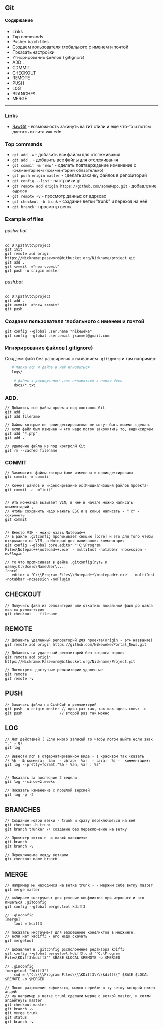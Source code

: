 ## Git
#### Содержание
* Links
* Top commands
* Pusher batch files
* Создаем пользователя глобального с именем и почтой
* Показать настройки
* Игнорирование файлов (.gitignore)
* ADD .
* COMMIT
* CHECKOUT
* REMOTE
* PUSH 
* LOG
* BRANCHES
* MERGE


---

### Links
* [RawGit](https://rawgit.com/) - возможность закинуть на гит стили и еще что-то и потом достать из гита как cdn.

### Top commands
* `git add -A` - добавить все файлы для отслеживания
* `git add .` - добавить все файлы для отслеживания
* `git commit -m 'new'` - сделать подтверждение изменение с комментарием (комментарий обязательно)
* `git push origin master` - сделать закачку файлов в репозиторий
* `git config --list` - настройки git
* `git remote add origin https://github.com/someRepo.git` - добавление адреса 
* `git remote -v` - просмотр данных от адресах
* `git checkout -b trunk` - создание ветки "trunk"  и переход на нёё
* `git branch` - просмотр веток



### Example of files
###### pusher.bat
```
cd D:\path\to\project
git init
git remote add origin https://Nickname:password@bitbucket.org/Nickname/project.git
git add .
git commit -m"new coomit"
git push -u origin master
```



###### push.bat
```
cd D:\path\to\project
git add .
git commit -m"new coomit"
git push
```


### Создаем пользователя глобального с именем и почтой
```
git config --global user.name "nikeweke"
git config --global user.email jxammet@gmail.com
```


###  Игнорирование файлов (.gitignore)
Создаем файл без расширения с названием `.gitignore` и там например:
```bash                     
   # папка лог и файле в ней игнориться
   logs/

    # файлы с расширением .txt игноряться в папке docs
    docs/*.txt
```

###  ADD .
```
// Добавить все файлы проекта под контроль Git
git add .
git add filename

// Файлы которые не проиндексированные не могут быть коммит сделать
// если файл был изменен и его надо потом закомитить то, индиксируем
git add "*.php"
git add .

// удаление файла из под контролЯ Git
git rm --cached filename
```

###  COMMIT
```
// Закомитить файлы которы были изменены и проиндексированы
git commit -m"commit"

// Коммит файлов и индексирование их(Инициализация файлов проекта)
git commit -a -m"init"


// Эта комманда вызывает VIM, в нем в начале можно написать комментарий , 
// чтобы сохранить надо нажать ESC и в конце написать - ":x" - сохранить
git commit


// Вместо VIM - можно юзать Notepad++
// в файле .gitconfig прописывает секцию [core] и это для того чтобы открывался не VIM, а Notepad для написанния комментария
git config --global core.editor "'C:\Program Files\Notepad++\notepad++.exe' - multiInst -notabbar -nosession -noPlugin"

// то что прописивает в файле .gitconfig(путь к файлу:C:\Users\NameUser\...)
[core]
   editor = 'C:\\Program Files\\Notepad++\\notepad++.exe' - multiInst -notabbar -nosession -noPlugin
```

## CHECKOUT
```
// Получить файл из репозитория или откатить локальный файл до файла как на репозиторие
git checkout -- filename
```

##  REMOTE
```
// Добавить удаленный репозиторий для проекта(origin - это название)
git remote add origin https://github.com/Nikeweke/Portal_News.git

// Добавить на удаленный репозитарий без запроса пароля
git remote add origin https://Nickname:Password@bitbucket.org/Nickname/Project.git 

// Посмотреть доступные репизитории удаленные
git remote
git remote -v
```

##  PUSH
```
// Закачать файлы на GitHGub в репозиторий
git push -u origin master // один раз так, так как здесь ключ: -u
git push                 // второй раз так можно
```


##  LOG
```
// Лог действией ( Если много записей то чтобы потом выйти если знак ":" - Q)
git log

// Вывести лог в отфарматированном виде - в красивом так сказать
// %h - № коммита;  %an  - афтар;  %ar  - дата;  %s -  комментарий;
git log --pretty=format:"%h - %an, %ar : %s"  


// Показать за последние 2 недели
git log --since=2.weeks

// Показать изменение с прошлой версией 
git log -p -2
```


## BRANCHES
```
// Создание новой ветки - trunk и сразу переключються на неё
git checkout -b trunk
git branch trunker // создание без переключение на ветку

// Просмотр веток и на какой находимся
git branch
git branch -v

// Переключение между ветками
git checkout name_branch
```





## MERGE
```
// Например мы находимся на ветке trunk - и мержим себе ветку master
git merge master

// выбираем инструмент для решение конфликтов при мерженге и это пишеться .gitconfig
git config --global merge.tool kdiff3

// .ginconfig
[merge]
    tool = kdiff3

// показать инструмент для разрешение конфликтов в мержинге,
// если нет kadiff3 - его надо скачать
git mergetool 

// добавляет в .gitconfig расположение редактора kdiff3
git config --global mergetool.kdiff3.cnd '"C:\Program Files\KDiff3\kdiff3"' $BASE $LOCAL $REMOTE -o $MERGED

// .ginconfig
[mergetool "kdiff3"]
    cmd = \"C:\\\\Program Files\\\\KDiff3\\\\kdiff3\" $BASE $LOCAL $REMOTE -o $MERGED 
    
// После разрешение кофликтов, можно перейти в ту ветку которой нужен апдейт
// мы например в ветке trunk сделали мерже с веткой master, и хотим апдейтнуть master
git checkout master
git branch -v
git merge trunk
git status
git branch -v
```







